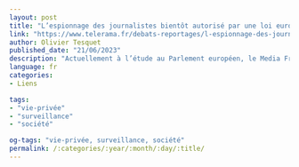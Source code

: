 ```yaml
---
layout: post
title: "L’espionnage des journalistes bientôt autorisé par une loi européenne ?"
link: "https://www.telerama.fr/debats-reportages/l-espionnage-des-journalistes-bientot-autorise-par-une-loi-europeenne-7016097.php"
author: Olivier Tesquet
published_date: "21/06/2023"
description: "Actuellement à l’étude au Parlement européen, le Media Freedom Act prévoit la possibilité pour les États de surveiller les journalistes afin d’identifier leurs sources. Une mesure fortement encouragée par la France."
language: fr
categories:
- Liens

tags:
- "vie-privée"
- "surveillance"
- "société"

og-tags: "vie-privée, surveillance, société"
permalink: /:categories/:year/:month/:day/:title/
---
```

